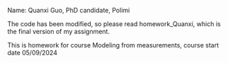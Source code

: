 Name: Quanxi Guo, PhD candidate, Polimi

The code has been modified, so please read homework_Quanxi, which is the final version of my assignment.

This is homework for course Modeling from measurements, course start date 05/09/2024

